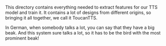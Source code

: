 This directory contains everything needed to extract features for our TTS model and train it. It contains a lot of
designs from different origins, so bringing it all together, we call it ToucanTTS.

In German, when somebody talks a lot, you can say that they have a big beak. And this system sure talks a lot, so it has
to be the bird with the most prominent beak!